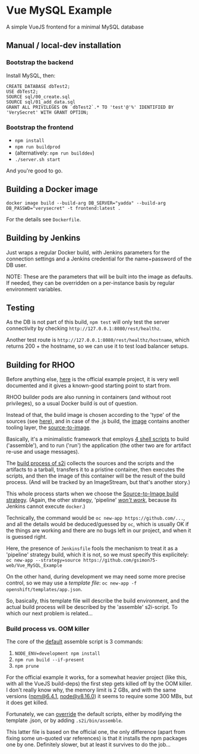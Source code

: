 # Vue MySQL Example
A simple VueJS frontend for a minimal MySQL database

## Manual / local-dev installation

### Bootstrap the backend

Install MySQL, then:

```
CREATE DATABASE dbTest2;
USE dbTest2;
SOURCE sql/00_create.sql
SOURCE sql/01_add_data.sql
GRANT ALL PRIVILEGES ON `dbTest2`.* TO 'test'@'%' IDENTIFIED BY 'VerySecret' WITH GRANT OPTION;
```

### Bootstrap the frontend

* `npm install`
* `npm run buildprod`
* (alternatively: `npm run builddev`)
* `./server.sh start`

And you're good to go.


## Building a Docker image

`docker image build --build-arg DB_SERVER="yadda" --build-arg DB_PASSWD="verysecret" -t frontend:latest . `

For the details see `Dockerfile`.


## Building by Jenkins

Just wraps a regular Docker build, with Jenkins parameters for the connection settings and a Jenkins credential for the name+password of the DB user.

NOTE: These are the parameters that will be built into the image as defaults. If needed, they can be overridden on a per-instance basis by regular environment variables.


## Testing

As the DB is not part of this build, `npm test` will only test the server connectivity by checking `http://127.0.0.1:8080/rest/healthz`.

Another test route is `http://127.0.0.1:8080/rest/healthz/hostname`, which returns 200 + the hostname, so we can use it to test load
balancer setups.


## Building for RHOO

Before anything else, [here](https://docs.openshift.com/online/getting_started/beyond_the_basics.html) is the official
example project, it is very well documented and it gives a known-good starting point to start from.

RHOO builder pods are also running in containers (and without root privileges), so a usual Docker build is out of question.

Instead of that, the build image is chosen according to the 'type' of the sources (see [here](https://github.com/openshift-s2i)),
and in case of the .js build, the [image](https://github.com/sclorg/s2i-nodejs-container) contains another tooling layer, the
[source-to-image](https://github.com/openshift/source-to-image).

Basically, it's a minimalistic framework that employs [4 shell scripts](https://github.com/sclorg/s2i-nodejs-container/tree/master/8/s2i/bin)
to build ('assemble'), and to run ('run') the application (the other two are for artifact re-use and usage messages).

The [build process of s2i](https://docs.openshift.com/online/creating_images/s2i.html#build-process) collects the
sources and the scripts and the artifacts to a tarball, transfers it to a pristine container, then executes the scripts,
and then the image of this container will be the result of the build process. (And will be tracked by an ImageStream,
but that's another story.)

This whole process starts when we choose the [Source-to-Image build strategy](https://docs.openshift.com/online/dev_guide/builds/build_strategies.html).
(Again, the other strategy, 'pipeline' [*won't work*](https://stackoverflow.com/questions/52786732/openshift-jenkins2-docker-command-not-found),
because its Jenkins cannot execute `docker`.)

Technically, the command would be `oc new-app https://github.com/...`, and all the details would be deduced/guessed by
`oc`, which is usually OK if the things are working and there are no bugs left in our project, and when it is guessed right.

Here, the presence of `Jenkinsfile` fools the mechanism to treat it as a 'pipeline' strategy build, which it is not,
so we must specify this explicitely: `oc new-app --strategy=source https://github.com/gsimon75-web/Vue_MySQL_Example`

On the other hand, during development we may need some more precise control, so we may use a *template file*:
`oc new-app -f openshift/templates/app.json`.

So, basically, this template file will describe the build environment, and the actual build process will be described
by the 'assemble' s2i-script. To which our next problem is related...


### Build process vs. OOM killer

The core of the [default](https://github.com/sclorg/s2i-nodejs-container/blob/master/8/s2i/bin/assemble) assemble script 
is 3 commands:

1. `NODE_ENV=development npm install`
2. `npm run build --if-present`
3. `npm prune`

For the official example it works, for a somewhat heavier project (like this, with all the VueJS build-deps) the first
step gets killed off by the OOM killer. I don't really know why, the memory limit is 2 GBs, and with the same versions
(npm@6.4.1, node@v8.16.0) it seems to require some 300 MBs, but it does get killed.

Fortunately, we can [override](https://docs.openshift.com/online/dev_guide/builds/build_strategies.html#override-builder-image-scripts)
the default scripts, either by modifying the template .json, or by adding `.s2i/bin/assemble`.

This latter file is based on the official one, the only difference (apart from fixing some un-quoted var references) is
that it installs the npm packages one by one. Definitely slower, but at least it survives to do the job...


